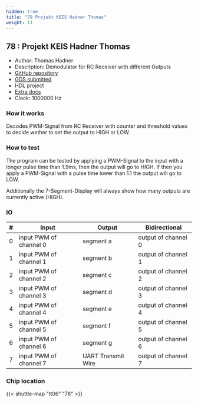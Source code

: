 ```yaml
---
hidden: true
title: "78 Projekt KEIS Hadner Thomas"
weight: 11
---
```


## 78 : Projekt KEIS Hadner Thomas

* Author: Thomas Hadner
* Description: Demodulator for RC Receiver with different Outputs
* [GitHub repository](https://github.com/ThomasHadner/jku-tt06-pwm-analyzer-hadner)
* [GDS submitted](https://github.com/ThomasHadner/jku-tt06-pwm-analyzer-hadner/actions/runs/8628730551)
* HDL project
* [Extra docs]()
* Clock: 1000000 Hz

<!---

This file is used to generate your project datasheet. Please fill in the information below and delete any unused
sections.

You can also include images in this folder and reference them in the markdown. Each image must be less than
512 kb in size, and the combined size of all images must be less than 1 MB.
-->


### How it works

Decodes PWM-Signal from RC Receiver with counter and threshold values to decide wether to set the output to HIGH or LOW.

### How to test

The program can be tested by applying a PWM-Signal to the input with a longer pulse time than 1.9ms, then the output will go to HIGH. If then you apply a PWM-Signal with a pulse time lower than 1.1 the output will go to LOW.

Additionally the 7-Segment-Display will always show how many outputs are currently active (HIGH).


### IO

| #             | Input    | Output   | Bidirectional   |
| ------------- | -------- | -------- | --------------- |
| 0 | input PWM of channel 0  | segment a  | output of channel 0        |
| 1 | input PWM of channel 1  | segment b  | output of channel 1        |
| 2 | input PWM of channel 2  | segment c  | output of channel 2        |
| 3 | input PWM of channel 3  | segment d  | output of channel 3        |
| 4 | input PWM of channel 4  | segment e  | output of channel 4        |
| 5 | input PWM of channel 5  | segment f  | output of channel 5        |
| 6 | input PWM of channel 6  | segment g  | output of channel 6        |
| 7 | input PWM of channel 7  | UART Transmit Wire  | output of channel 7        |


### Chip location

{{< shuttle-map "tt06" "78" >}}
